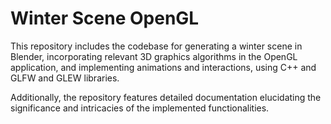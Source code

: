 # Winter Scene OpenGL

This repository includes the codebase for generating a winter scene in Blender, incorporating relevant 3D graphics algorithms in the OpenGL application, and implementing animations and interactions, using C++ and GLFW and GLEW libraries.

Additionally, the repository features detailed documentation elucidating the significance and intricacies of the implemented functionalities.
